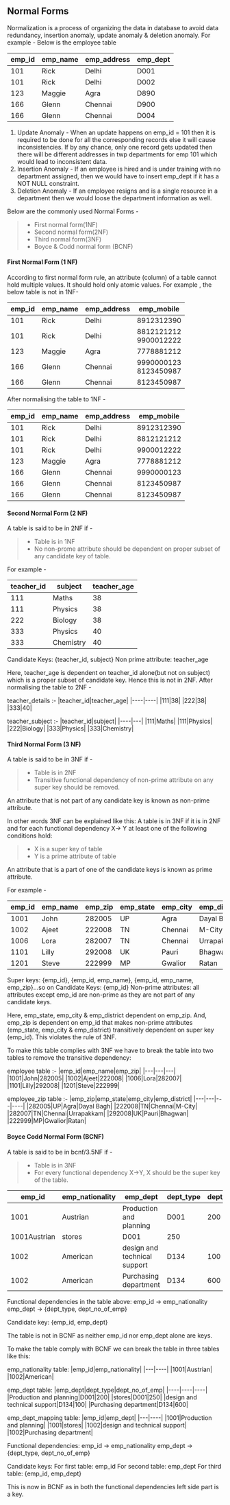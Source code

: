## Normal Forms

Normalization is a process of organizing the data in database to avoid data redundancy, insertion anomaly, update anomaly & deletion anomaly. 
For example - Below is the employee table 

|emp_id|emp_name|emp_address|emp_dept|
|----|----|----|----|
|101|Rick|Delhi|D001|
|101|Rick|Delhi|D002|
|123|Maggie|Agra|D890|
|166|Glenn|Chennai|D900|
|166|Glenn|Chennai|D004|

1. Update Anomaly - When an update happens on emp_id = 101 then it is required to be done for all the corresponding records else it will cause inconsistencies. If by any chance, only one record gets updated then there will be different addresses in twp departments for emp 101 which would lead to inconsistent data.
2. Insertion Anomaly - If an employee is hired and is under training with no department assigned, then we would have to insert emp_dept if it has a NOT NULL constraint. 
3. Deletion Anomaly - If an employee resigns and is a single resource in a department then we would loose the department information as well.

Below are the commonly used Normal Forms -


> - First normal form(1NF)
> - Second normal form(2NF)
> - Third normal form(3NF)
> - Boyce & Codd normal form (BCNF)

#### First Normal Form (1 NF)

According to first normal form rule, an attribute (column) of a table cannot hold multiple values. It should hold only atomic values.
For example , the below table is not in 1NF-

|emp_id|emp_name|emp_address|emp_mobile|
|----|----|----|----|
|101|Rick|Delhi|8912312390|
|101|Rick|Delhi|8812121212<br/>9900012222|
|123|Maggie|Agra|7778881212|
|166|Glenn|Chennai|9990000123<br/>8123450987|
|166|Glenn|Chennai|8123450987|

After normalising the table to 1NF -

|emp_id|emp_name|emp_address|emp_mobile|
|----|----|----|----|
|101|Rick|Delhi|8912312390|
|101|Rick|Delhi|8812121212|
|101|Rick|Delhi|9900012222|
|123|Maggie|Agra|7778881212|
|166|Glenn|Chennai|9990000123|
|166|Glenn|Chennai|8123450987|
|166|Glenn|Chennai|8123450987|

#### Second Normal Form (2 NF)

A table is said to be in 2NF if - 

> - Table is in 1NF
> - No non-prome attribute should be dependent on proper subset of any candidate key of table.

For example - 

|teacher_id|subject|teacher_age|
|----|---|----|
|111|Maths|38|
|111|Physics|38|
|222|Biology|38|
|333|Physics|40|
|333|Chemistry|40|

Candidate Keys: {teacher_id, subject}
Non prime attribute: teacher_age

Here, teacher_age is dependent on teacher_id alone(but not on subject) which is a proper subset of candidate key. Hence this is not in 2NF.
After normalising the table to 2NF -

teacher_details :-
|teacher_id|teacher_age|
|----|----|
|111|38|
|222|38|
|333|40|

teacher_subject :-
|teacher_id|subject|
|----|---|
|111|Maths|
|111|Physics|
|222|Biology|
|333|Physics|
|333|Chemistry|

#### Third Normal Form (3 NF)

A table is said to be in 3NF if - 

> - Table is in 2NF
> - Transitive functional dependency of non-prime attribute on any super key should be removed.

An attribute that is not part of any candidate key is known as non-prime attribute.

In other words 3NF can be explained like this: A table is in 3NF if it is in 2NF and for each functional dependency X-> Y at least one of the following conditions hold:

> - X is a super key of table
> - Y is a prime attribute of table

An attribute that is a part of one of the candidate keys is known as prime attribute.

For example - 

|emp_id|emp_name|emp_zip|emp_state|emp_city|emp_district|
|----|-----|-----|----|----|----|
|1001|John|282005|UP|Agra|Dayal Bagh|
|1002|Ajeet|222008|TN|Chennai|M-City|
|1006|Lora|282007|TN|Chennai|Urrapakkam|
|1101|Lilly|292008|UK|Pauri|Bhagwan|
|1201|Steve|222999|MP|Gwalior|Ratan|

Super keys: {emp_id}, {emp_id, emp_name}, {emp_id, emp_name, emp_zip}…so on
Candidate Keys: {emp_id}
Non-prime attributes: all attributes except emp_id are non-prime as they are not part of any candidate keys.

Here, emp_state, emp_city & emp_district dependent on emp_zip. And, emp_zip is dependent on emp_id that makes non-prime attributes (emp_state, emp_city & emp_district) transitively dependent on super key (emp_id). This violates the rule of 3NF.

To make this table complies with 3NF we have to break the table into two tables to remove the transitive dependency:

employee table :-
|emp_id|emp_name|emp_zip|
|---|---|---|
|1001|John|282005|
|1002|Ajeet|222008|
|1006|Lora|282007|
|1101|Lilly|292008|
|1201|Steve|222999|

employee_zip table :-
|emp_zip|emp_state|emp_city|emp_district|
|---|---|---|----|
|282005|UP|Agra|Dayal Bagh|
|222008|TN|Chennai|M-City|
|282007|TN|Chennai|Urrapakkam|
|292008|UK|Pauri|Bhagwan|
|222999|MP|Gwalior|Ratan|

#### Boyce Codd Normal Form (BCNF)

A table is said to be in bcnf/3.5NF if - 

> - Table is in 3NF
> - For every functional dependency X->Y, X should be the super key of the table.

|emp_id|emp_nationality|emp_dept|dept_type|dept_no_of_emp|
|---|----|-----|----|----|
|1001|Austrian|Production and planning|D001|200|
|1001Austrian|stores|D001|250|
|1002|American|design and technical support|D134|100|
|1002|American|Purchasing department|D134|600|

Functional dependencies in the table above:
emp_id -> emp_nationality
emp_dept -> {dept_type, dept_no_of_emp}

Candidate key: {emp_id, emp_dept}

The table is not in BCNF as neither emp_id nor emp_dept alone are keys.

To make the table comply with BCNF we can break the table in three tables like this:

emp_nationality table:
|emp_id|emp_nationality|
|---|----|
|1001|Austrian|
|1002|American|

emp_dept table:
|emp_dept|dept_type|dept_no_of_emp|
|----|----|----|
|Production and planning|D001|200|
|stores|D001|250|
|design and technical support|D134|100|
|Purchasing department|D134|600|

emp_dept_mapping table:
|emp_id|emp_dept|
|---|----|
|1001|Production and planning|
|1001|stores|
|1002|design and technical support|
|1002|Purchasing department|

Functional dependencies:
emp_id -> emp_nationality
emp_dept -> {dept_type, dept_no_of_emp}

Candidate keys:
For first table: emp_id
For second table: emp_dept
For third table: {emp_id, emp_dept}

This is now in BCNF as in both the functional dependencies left side part is a key.
